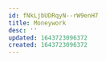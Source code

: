```yaml
---
id: fNkLjbUDRqyN--rW9enH7
title: Moneywork
desc: ''
updated: 1643723096372
created: 1643723096372
---
```


